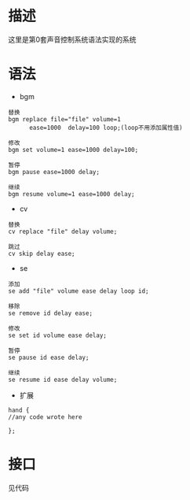 # 描述
这里是第0套声音控制系统语法实现的系统
# 语法

+ bgm
```
替换
bgm replace file="file" volume=1
      ease=1000  delay=100 loop;(loop不用添加属性值)

修改
bgm set volume=1 ease=1000 delay=100;

暂停
bgm pause ease=1000 delay;

继续
bgm resume volume=1 ease=1000 delay;
```
+ cv
```
替换
cv replace "file" delay volume;

跳过
cv skip delay ease;
```
+ se
```
添加
se add "file" volume ease delay loop id;

移除
se remove id delay ease;

修改
se set id volume ease delay;

暂停
se pause id ease delay;

继续
se resume id ease delay volume;
```
+ 扩展
```
hand {
//any code wrote here

};
```
# 接口
见代码